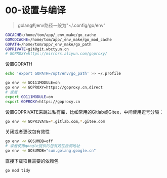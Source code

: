 # 00-设置与编译

> golang的env路径一般为"~/.config/go/env"

```bash
GOCACHE=/home/tom/app/_env_make/go_cache
GOMODCACHE=/home/tom/app/_env_make/go_mod_cache
GOPATH=/home/tom/app/_env_make/go_path
GOPRIVATE=git@git.wbctyun.cn
# GOPROXY=https://mirrors.aliyun.com/goproxy/
```


设置GOPATH
```bash
echo 'export GOPATH=/opt/env/go_path' >> ~/.profile

```

```bash
go env -w GO111MODULE=on
go env -w GOPROXY=https://goproxy.cn,direct
# 或者
export GO111MODULE=on
export GOPROXY=https://goproxy.cn
```

设置GOPRIVATE来跳过私有库，比如常用的Gitlab或Gitee，中间使用逗号分隔：
```bash
go env -w GOPRIVATE=*.gitlab.com,*.gitee.com
```

关闭或者更改包有效性
```bash
go env -w GOSUMDB=off
# 或者使用google提供的包有效性检测地址
go env -w GOSUMDB="sum.golang.google.cn"
```

直接下载项目需要的依赖包
```bash
go mod tidy
```